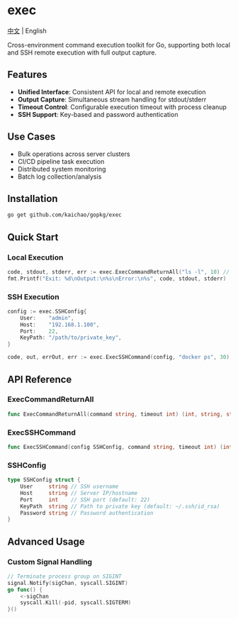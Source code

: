 # exec

[中文](README.zh.md) | English

Cross-environment command execution toolkit for Go, supporting both local and SSH remote execution with full output capture.

## Features

- **Unified Interface**: Consistent API for local and remote execution
- **Output Capture**: Simultaneous stream handling for stdout/stderr
- **Timeout Control**: Configurable execution timeout with process cleanup
- **SSH Support**: Key-based and password authentication

## Use Cases

- Bulk operations across server clusters
- CI/CD pipeline task execution
- Distributed system monitoring
- Batch log collection/analysis

## Installation
```sh
go get github.com/kaichao/gopkg/exec
```

## Quick Start
### Local Execution
```go
code, stdout, stderr, err := exec.ExecCommandReturnAll("ls -l", 10) // 10s timeout
fmt.Printf("Exit: %d\nOutput:\n%s\nError:\n%s", code, stdout, stderr)
```

### SSH Execution
```go
config := exec.SSHConfig{
    User:    "admin",
    Host:    "192.168.1.100",
    Port:    22,
    KeyPath: "/path/to/private_key",
}

code, out, errOut, err := exec.ExecSSHCommand(config, "docker ps", 30) // 30s timeout
```

## API Reference
### ExecCommandReturnAll
```go
func ExecCommandReturnAll(command string, timeout int) (int, string, string, error)
```

### ExecSSHCommand
```go
func ExecSSHCommand(config SSHConfig, command string, timeout int) (int, string, string, error)
```

### SSHConfig
```go
type SSHConfig struct {
    User     string // SSH username
    Host     string // Server IP/hostname
    Port     int    // SSH port (default: 22)
    KeyPath  string // Path to private key (default: ~/.ssh/id_rsa)
    Password string // Password authentication
}
```

## Advanced Usage
### Custom Signal Handling
```go
// Terminate process group on SIGINT
signal.Notify(sigChan, syscall.SIGINT)
go func() {
    <-sigChan
    syscall.Kill(-pid, syscall.SIGTERM)
}()
```
